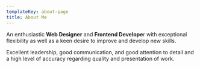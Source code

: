 ```yaml
---
templateKey: about-page
title: About Me
---
```

An enthusiastic **Web Designer** and **Frontend Develope**r with exceptional flexibility as well as a keen desire to improve and develop new skills. 



Excellent leadership, good communication, and good attention to detail and a high level of accuracy regarding quality and presentation of work.

